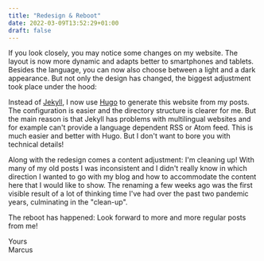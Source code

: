 ```yaml
---
title: "Redesign & Reboot"
date: 2022-03-09T13:52:29+01:00
draft: false
---
```


If you look closely, you may notice some changes on my website. The layout is now more dynamic and adapts better to smartphones and tablets. Besides the language, you can now also choose between a light and a dark appearance. But not only the design has changed, the biggest adjustment took place under the hood:

Instead of [Jekyll](https://jekyllrb.com/), I now use [Hugo](https://gohugo.io/) to generate this website from my posts. The configuration is easier and the directory structure is clearer for me. But the main reason is that Jekyll has problems with multilingual websites and for example can't provide a language dependent RSS or Atom feed. This is much easier and better with Hugo. But I don't want to bore you with technical details!

Along with the redesign comes a content adjustment: I'm cleaning up! With many of my old posts I was inconsistent and I didn't really know in which direction I wanted to go with my blog and how to accommodate the content here that I would like to show. The renaming a few weeks ago was the first visible result of a lot of thinking time I've had over the past two pandemic years, culminating in the "clean-up".

The reboot has happened: Look forward to more and more regular posts from me!

Yours  
Marcus
